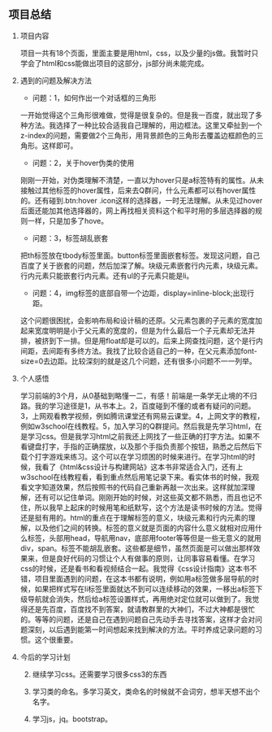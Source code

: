 ## 项目总结

1. 项目内容

	项目一共有18个页面，里面主要是用html，css，以及少量的js做。我暂时只学会了html和css能做出项目的这部分，js部分尚未能完成。

1. 遇到的问题及解决方法

	* 问题：1，如何作出一个对话框的三角形

	一开始觉得这个三角形很难做，觉得是很复杂的。但是我一百度，就出现了多种方法。我选择了一种比较合适我自己理解的，用边框法。这里又牵扯到一个z-index的问题，需要做2个三角形，用背景颜色的三角形去覆盖边框颜色的三角形。这样即可。

	* 问题：2，关于hover伪类的使用

	刚刚一开始，对伪类理解不清楚，一直以为hover只是a标签特有的属性。从未接触过其他标签的hover属性，后来去Q群问，什么元素都可以有hover属性的。还有碰到.btn:hover .icon这样的选择器，一时无法理解。从未见过hover后面还能加其他选择器的，网上再找相关资料这个和平时用的多层选择器的规则一样，只是加多了hove。

	* 问题：3，标签胡乱嵌套

	把th标签放在tbody标签里面。button标签里面嵌套标签。发现这问题，自己百度了关于嵌套的问题，然后加深了解。块级元素嵌套行内元素，块级元素。行内元素只能嵌套行内元素。还有ul的子元素只能是li。

	* 问题：4，img标签的底部自带一个边距，display=inline-block;出现行距。

	这个问题很困扰，会影响布局和设计稿的还原。父元素包裹的子元素的宽度加起来宽度明明是小于父元素的宽度的，但是为什么最后一个子元素却无法并排，被挤到下一排。但是用float却是可以的。后来上网查找问题，这个是行内间距，去间距有多终方法。我找了比较合适自己的一种，在父元素添加font-size=0去边距。比较深刻的就是这几个问题，还有很多小问题不一一列举。

1. 个人感悟

	学习前端的3个月，从0基础到略懂一二，有感！前端是一条学无止境的不归路。我的学习途径是1，从书本上。2，百度碰到不懂的或者有疑问的问题。3，上网观看教学视频，例如腾讯课堂还有网易云课堂。4，上网文字的教程，例如w3school在线教程。5，加入学习的Q群提问。然后我是先学习html，在是学习css。但是我学习html之前我还上网找了一些正确的打字方法。如果不看键盘打字，手指的正确摆放，以及那个手指负责那个按钮，熟悉之后然后下载个打字游戏来练习。这个可以在学习烦困的时候来进行。在学习html的时候，我看了《html&css设计与构建网站》这本书非常适合入门，还有上w3school在线教程看，看到重点然后用笔记录下来。看实体书的时候，我观看文字知道效果，然后按照书的代码自己重新再敲一次出来。这样就加深理解，还有可以记住单词。刚刚开始的时候，对这些英文都不熟悉，而且也记不住，所以我早上起床的时候用笔和纸默写，这个方法是读书时候的方法。觉得还是挺有用的。html的重点在于理解标签的意义，块级元素和行内元素的理解，以及他们之间的转换。标签的意义就是页面的内容什么意义就相对应用什么标签，头部用head，导航用nav，底部用footer等等但是一些无意义的就用div，span。标签不能胡乱嵌套。这些都是细节，虽然页面是可以做出那样效果来，但是良好代码的习惯让个人有做事的原则，让同事容易看懂。在学习css的时候，还是看书和看视频结合一起。我觉得《css设计指南》这本书不错，项目里面遇到的问题，在这本书都有说明，例如用a标签做多层导航的时候，如果把样式写在li标签里面就达不到可以连续移动的效果，一移出a标签下级导航就会消失，然后给a标签设置样式，再用绝对定位就可以做到了。我觉得还是先百度，百度找不到答案，就请教群里的大神们，不过大神都是很忙的。等等的问题，还是自己在遇到问题自己先动手去寻找答案，这样才会对问题深刻，以后遇到能第一时间想起来找到解决的方法。平时养成记录问题的习惯。这个很重要。

1. 今后的学习计划

	2. 继续学习css。还需要学习很多css3的东西

	2. 学习类的命名。多学习英文，类命名的时候就不会词穷，想半天想不出个名字。

	2. 学习js，jq。bootstrap。

	